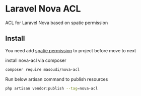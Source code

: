 # Laravel Nova ACL

ACL for Laravel Nova based on spatie permission

## Install

You need add [spatie permission](https://spatie.be/docs/laravel-permission)
to project before move to next

install nova-acl via composer

```bash
composer require masoudi/nova-acl
```

Run below artisan command to publish resources

```bash
php artisan vendor:publish --tag=nova-acl
```

